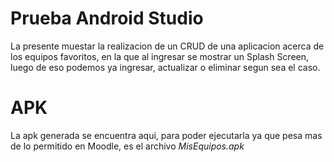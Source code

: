 # Prueba Android Studio

La presente muestar la realizacion de un CRUD de una aplicacion acerca de los equipos favoritos, en la que al ingresar se mostrar un Splash Screen, luego de eso podemos ya ingresar, actualizar o eliminar segun sea el caso.

# APK

La apk generada se encuentra aqui, para poder ejecutarla ya que pesa mas de lo permitido en Moodle, es el archivo *MisEquipos.apk*
